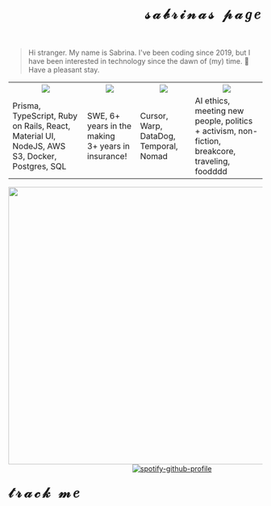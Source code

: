 <body>
  
<div style="position: relative">
  <div id="user-content-toc" align="right">
    <ul style="list-style: none;">
      <summary>
        <h1 style="letter-spacing: 5px;" align="right"> 𝓈𝒶𝒷𝓇𝒾𝓃𝒶𝓈 𝓅𝒶𝑔𝑒 </h1></br>
      </summary>
    </ul>
  </div>
  
  > Hi stranger. My name is Sabrina. I've been coding since 2019, but I have been interested in technology since the dawn of (my) time. 🍭 Have a pleasant stay.
  
 [comment]: <> (<p align="center"> .❀。• *₊°。 ❀°。.❀。• *₊°。 ❀°。.❀。• *₊° </p>)

  <table>
    <tr>
      <th><img src="https://github.com/user-attachments/assets/628ecda5-00b2-4772-8366-de468171d6f4"/></th>
      <th><img src="https://github.com/user-attachments/assets/3ddc2909-689b-465c-9291-ad4fd300d351"/></th>
      <th><img src="https://github.com/user-attachments/assets/1418f5c2-1abb-4bbf-804a-fa8da0ee1b5b"/></th>
      <th><img src="https://blinkies.cafe/b/blinkiesCafe-du.gif"/></th>
    </tr>
    <tr>
      <td>Prisma, TypeScript, Ruby on Rails, React, Material UI, NodeJS, AWS S3, Docker, Postgres, SQL</td>
      <td>SWE, 6+ years in the making <br/> 3+ years in insurance! </td>
      <td>Cursor, Warp, DataDog, Temporal, Nomad</td>
      <td>AI ethics, meeting new people, politics + activism, non-fiction, breakcore, traveling, foodddd</td>
    </tr>
  </table>
  
  <img align="left" src="https://github.com/user-attachments/assets/765b6608-03d3-4a11-a4f6-8724fbac6caa" height="550"/>

<div>
  <h1 align="left" style="letter-spacing: 5px; float: left;"> 𝓉𝓇𝒶𝒸𝓀 𝓂𝑒 </h1><br>
<div align="center">
  
[![spotify-github-profile](https://spotify-github-profile.kittinanx.com/api/view?uid=pikatree1&cover_image=true&theme=default)](https://github.com/sabrinaspage) </br>

</div>

</div>
  
</body>

